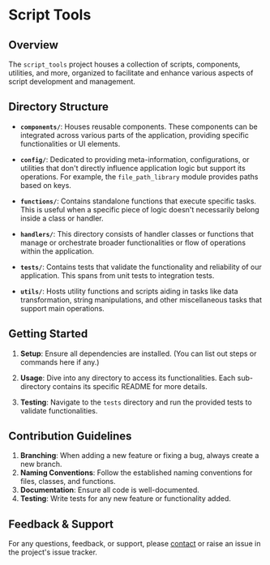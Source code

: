 # Script Tools

## Overview

The `script_tools` project houses a collection of scripts, components, utilities, and more, organized to facilitate and enhance various aspects of script development and management.

## Directory Structure

- **`components/`**: Houses reusable components. These components can be integrated across various parts of the application, providing specific functionalities or UI elements.
  
- **`config/`**: Dedicated to providing meta-information, configurations, or utilities that don't directly influence application logic but support its operations. For example, the `file_path_library` module provides paths based on keys.

- **`functions/`**: Contains standalone functions that execute specific tasks. This is useful when a specific piece of logic doesn't necessarily belong inside a class or handler.
  
- **`handlers/`**: This directory consists of handler classes or functions that manage or orchestrate broader functionalities or flow of operations within the application.

- **`tests/`**: Contains tests that validate the functionality and reliability of our application. This spans from unit tests to integration tests.

- **`utils/`**: Hosts utility functions and scripts aiding in tasks like data transformation, string manipulations, and other miscellaneous tasks that support main operations.

## Getting Started

1. **Setup**: Ensure all dependencies are installed. (You can list out steps or commands here if any.)

2. **Usage**: Dive into any directory to access its functionalities. Each sub-directory contains its specific README for more details.

3. **Testing**: Navigate to the `tests` directory and run the provided tests to validate functionalities.

## Contribution Guidelines

1. **Branching**: When adding a new feature or fixing a bug, always create a new branch.
2. **Naming Conventions**: Follow the established naming conventions for files, classes, and functions.
3. **Documentation**: Ensure all code is well-documented.
4. **Testing**: Write tests for any new feature or functionality added.

## Feedback & Support

For any questions, feedback, or support, please [contact](mailto:Peterson.Zac17@gmail.com) or raise an issue in the project's issue tracker.


